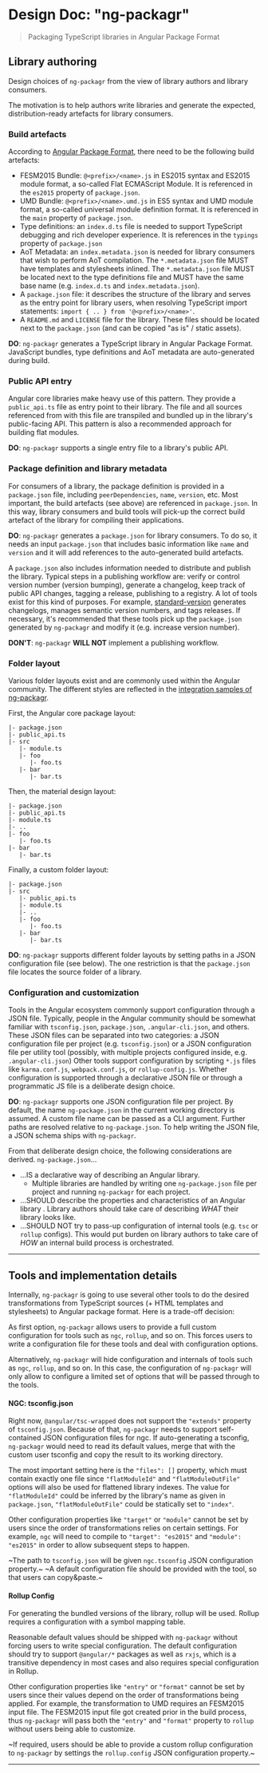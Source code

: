 # Design Doc: "ng-packagr"

> Packaging TypeScript libraries in Angular Package Format

## Library authoring

Design choices of `ng-packagr` from the view of library authors and library consumers.

The motivation is to help authors write libraries and generate the expected, distribution-ready artefacts for library consumers.

### Build artefacts

According to [Angular Package Format](https://docs.google.com/document/d/1CZC2rcpxffTDfRDs6p1cfbmKNLA6x5O-NtkJglDaBVs/preview), there need to be the following build artefacts:

* FESM2015 Bundle: `@<prefix>/<name>.js` in ES2015 syntax and ES2015 module format, a so-called Flat ECMAScript Module. It is referenced in the `es2015` property of `package.json`.
* UMD Bundle: `@<prefix>/<name>.umd.js` in ES5 syntax and UMD module format, a so-called universal module definition format. It is referenced in the `main` property of `package.json`.
* Type definitions: an `index.d.ts` file is needed to support TypeScript debugging and rich developer experience. It is references in the `typings` property of `package.json`
* AoT Metadata: an `index.metadata.json` is needed for library consumers that wish to perform AoT compilation. The `*.metadata.json` file MUST have templates and stylesheets inlined. The `*.metadata.json` file MUST be located next to the type definitions file and MUST have the same base name (e.g. `index.d.ts` and `index.metadata.json`).
* A `package.json` file: it describes the structure of the library and serves as the entry point for library users, when resolving TypeScript import statements: `import { .. } from '@<prefix>/<name>'`.
* A `README.md` and `LICENSE` file for the library. These files should be located next to the `package.json` (and can be copied "as is" / static assets).

**DO**: `ng-packagr` generates a TypeScript library in Angular Package Format.
JavaScript bundles, type definitions and AoT metadata are auto-generated during build.

### Public API entry

Angular core libraries make heavy use of this pattern.
They provide a `public_api.ts` file as entry point to their library.
The file and all sources referenced from with this file are transpiled and bundled up in the library's public-facing API.
This pattern is also a recommended approach for building flat modules.

**DO**: `ng-packagr` supports a single entry file to a library's public API.

### Package definition and library metadata

For consumers of a library, the package definition is provided in a `package.json` file, including `peerDependencies`, `name`, `version`, etc.
Most important, the build artefacts (see above) are referenced in `package.json`.
In this way, library consumers and build tools will pick-up the correct build artefact of the library for compiling their applications.

**DO**: `ng-packagr` generates a `package.json` for library consumers.
To do so, it needs an input `package.json` that includes basic information like `name` and `version` and it will add references to the auto-generated build artefacts.

A `package.json` also includes information needed to distribute and publish the library.
Typical steps in a publishing workflow are: verify or control version number (version bumping), generate a changelog, keep track of public API changes, tagging a release, publishing to a registry.
A lot of tools exist for this kind of purposes.
For example, [standard-version](https://github.com/conventional-changelog/standard-version) generates changelogs, manages semantic version numbers, and tags releases.
If necessary, it's recommended that these tools pick up the `package.json` generated by `ng-packagr` and modify it (e.g. increase version number).

**DON'T**: `ng-packagr` **WILL NOT** implement a publishing workflow.

### Folder layout

Various folder layouts exist and are commonly used within the Angular community.
The different styles are reflected in the [integration samples of ng-packagr](../integration).

First, the Angular core package layout:

```
|- package.json
|- public_api.ts
|- src
   |- module.ts
   |- foo
      |- foo.ts
   |- bar
      |- bar.ts
```

Then, the material design layout:

```
|- package.json
|- public_api.ts
|- module.ts
|- ..
|- foo
   |- foo.ts
|- bar
   |- bar.ts
```

Finally, a custom folder layout:

```
|- package.json
|- src
   |- public_api.ts
   |- module.ts
   |- ..
   |- foo
      |- foo.ts
   |- bar
      |- bar.ts
```

**DO**: `ng-packagr` supports different folder layouts by setting paths in a JSON configuration file (see below).
The one restriction is that the `package.json` file locates the source folder of a library.

### Configuration and customization

Tools in the Angular ecosystem commonly support configuration through a JSON file.
Typically, people in the Angular community should be somewhat familiar with `tsconfig.json`, `package.json`, `.angular-cli.json`, and others.
These JSON files can be separated into two categories:
a JSON configuration file per project (e.g. `tsconfig.json`) or a JSON configuration file per utility tool (possibly, with multiple projects configured inside, e.g. `.angular-cli.json`)
Other tools support configuration by scripting `*.js` files like `karma.conf.js`, `webpack.conf.js`, or `rollup-config.js`.
Whether configuration is supported through a declarative JSON file or through a programmatic JS file is a deliberate design choice.

**DO**: `ng-packagr` supports one JSON configuration file per project.
By default, the name `ng-package.json` in the current working directory is assumed.
A custom file name can be passed as a CLI argument.
Further paths are resolved relative to `ng-package.json`.
To help writing the JSON file, a JSON schema ships with `ng-packagr`.

From that deliberate design choice, the following considerations are derived. `ng-package.json`…

* …IS a declarative way of describing an Angular library.
  * Multiple libraries are handled by writing one `ng-package.json` file per project and running `ng-packagr` for each project.
* …SHOULD describe the properties and characteristics of an Angular library . Library authors should take care of describing _WHAT_ their library looks like.
* …SHOULD NOT try to pass-up configuration of internal tools (e.g. `tsc` or `rollup` configs). This would put burden on library authors to take care of _HOW_ an internal build process is orchestrated.

---

## Tools and implementation details

Internally, `ng-packagr` is going to use several other tools to do the desired transformations from TypeScript sources (+ HTML templates and stylesheets) to Angular package format.
Here is a trade-off decision:

As first option, `ng-packagr` allows users to provide a full custom configuration for tools such as `ngc`, `rollup`, and so on.
This forces users to write a configuration file for these tools and deal with configuration options.

Alternatively, `ng-packagr` will hide configuration and internals of tools such as `ngc`, `rollup`, and so on.
In this case, the configuration of `ng-packagr` will only allow to configure a limited set of options that will be passed through to the tools.

#### NGC: tsconfig.json

Right now, `@angular/tsc-wrapped` does not support the `"extends"` property of `tsconfig.json`.
Because of that, `ng-packagr` needs to support self-contained JSON configuration files for ngc.
If auto-generating a tsconfig, `ng-packagr` would need to read its default values, merge that with the custom user tsconfig and copy the result to its working directory.

The most important setting here is the `"files": []` property, which must contain exactly one file since `"flatModuleId"` and `"flatModuleOutFile"` options will also be used for flattened library indexes.
The value for `"flatModuleId"` could be inferred by the library's name as given in `package.json`, `"flatModuleOutFile"` could be statically set to `"index"`.

Other configuration properties like `"target"` or `"module"` cannot be set by users since the order of transformations relies on certain settings.
For example, `ngc` will need to compile to `"target": "es2015"` and `"module": "es2015"` in order to allow subsequent steps to happen.

~The path to `tsconfig.json` will be given `ngc.tsconfig` JSON configuration property.~
~A default configuration file should be provided with the tool, so that users can copy&paste.~

#### Rollup Config

For generating the bundled versions of the library, rollup will be used.
Rollup requires a configuration with a symbol mapping table.

Reasonable default values should be shipped with `ng-packagr` without forcing users to write special configuration.
The default configuration should try to support `@angular/*` packages as well as `rxjs`, which is a transitive dependency in most cases and also requires special configuration in Rollup.

Other configuration properties like `"entry"` or `"format"` cannot be set by users since their values depend on the order of transformations being applied.
For example, the transformation to UMD requires an FESM2015 input file.
The FESM2015 input file got created prior in the build process, thus `ng-packagr` will pass both the `"entry"` and `"format"` property to `rollup` without users being able to customize.

~If required, users should be able to provide a custom rollup configuration to `ng-packagr` by settings the `rollup.config` JSON configuration property.~

---
